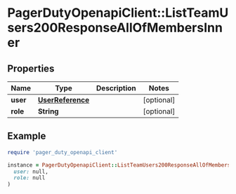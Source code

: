 # PagerDutyOpenapiClient::ListTeamUsers200ResponseAllOfMembersInner

## Properties

| Name | Type | Description | Notes |
| ---- | ---- | ----------- | ----- |
| **user** | [**UserReference**](UserReference.md) |  | [optional] |
| **role** | **String** |  | [optional] |

## Example

```ruby
require 'pager_duty_openapi_client'

instance = PagerDutyOpenapiClient::ListTeamUsers200ResponseAllOfMembersInner.new(
  user: null,
  role: null
)
```

